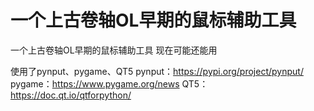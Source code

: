 # 一个上古卷轴OL早期的鼠标辅助工具
一个上古卷轴OL早期的鼠标辅助工具 现在可能还能用

使用了pynput、pygame、QT5
pynput：https://pypi.org/project/pynput/
pygame：https://www.pygame.org/news
QT5：https://doc.qt.io/qtforpython/